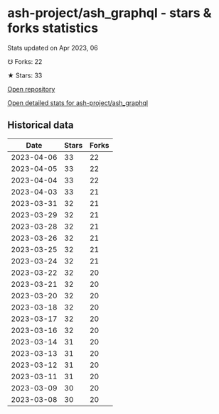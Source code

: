 # ash-project/ash_graphql - stars & forks statistics

Stats updated on Apr 2023, 06

☋ Forks: 22

★ Stars: 33

[Open repository](https://github.com/ash-project/ash_graphql)

[Open detailed stats for ash-project/ash_graphql](https://reviewgithub.com/rep/ash-project/ash_graphql)

## Historical data
| Date | Stars | Forks |
|------|-------|-------|
| 2023-04-06 | 33 | 22 | 
| 2023-04-05 | 33 | 22 | 
| 2023-04-04 | 33 | 22 | 
| 2023-04-03 | 33 | 21 | 
| 2023-03-31 | 32 | 21 | 
| 2023-03-29 | 32 | 21 | 
| 2023-03-28 | 32 | 21 | 
| 2023-03-26 | 32 | 21 | 
| 2023-03-25 | 32 | 21 | 
| 2023-03-24 | 32 | 21 | 
| 2023-03-22 | 32 | 20 | 
| 2023-03-21 | 32 | 20 | 
| 2023-03-20 | 32 | 20 | 
| 2023-03-18 | 32 | 20 | 
| 2023-03-17 | 32 | 20 | 
| 2023-03-16 | 32 | 20 | 
| 2023-03-14 | 31 | 20 | 
| 2023-03-13 | 31 | 20 | 
| 2023-03-12 | 31 | 20 | 
| 2023-03-11 | 31 | 20 | 
| 2023-03-09 | 30 | 20 | 
| 2023-03-08 | 30 | 20 | 

